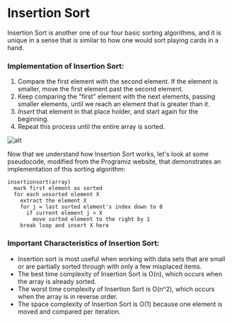 <!--title={Insertion Sort}-->

# Insertion Sort

Insertion Sort is another one of our four basic sorting algorithms, and it is unique in a sense that is similar to how one would sort playing cards in a hand. 

### Implementation of Insertion Sort:

1. Compare the first element with the second element. If the element is smaller, move the first element past the second element. 
2. Keep comparing the "first" element with the next elements, passing smaller elements, until we reach an element that is greater than it. 
3. *Insert* that element in that place holder, and start again for the beginning.
4. Repeat this process until the entire array is sorted.

![alt](https://upload.wikimedia.org/wikipedia/commons/0/0f/Insertion-sort-example-300px.gif)

Now that we understand how Insertion Sort works, let's look at some pseudocode, modified from the Programiz website, that demonstrates an implementation of this sorting algorithm:

```
insertionsort(array)
  mark first element as sorted
  for each unsorted element X
    extract the element X
    for j = last sorted element's index down to 0
      if current element j > X
        move sorted element to the right by 1
    break loop and insert X here
```

### Important Characteristics of Insertion Sort:

* Insertion sort is most useful when working with data sets that are small or are partially sorted through with only a few misplaced items.
* The best time complexity of Insertion Sort is O(n), which occurs when the array is already sorted.
* The worst time complexity of Insertion Sort is O(n^2), which occurs when the array is in reverse order.
* The space complexity of Insertion Sort is O(1) because one element is moved and compared per iteration.



